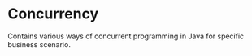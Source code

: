 # Concurrency
Contains various ways of concurrent programming in Java for specific business scenario.
